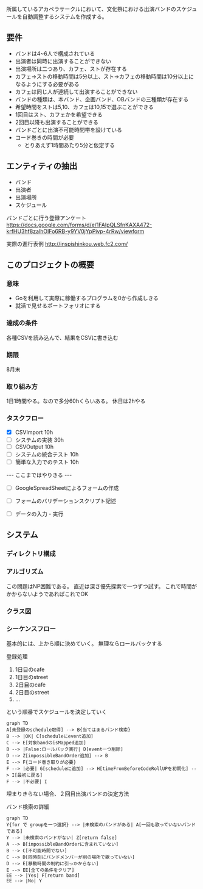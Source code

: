 所属しているアカペラサークルにおいて、文化祭における出演バンドのスケジュールを自動調整するシステムを作成する。

## 要件
- バンドは4~6人で構成されている
- 出演者は同時に出演することができない
- 出演場所は二つあり、カフェ、ストが存在する
- カフェ→ストの移動時間は5分以上、スト→カフェの移動時間は10分以上になるようにする必要がある
- カフェは同じ人が連続して出演することができない
- バンドの種類は、本バンド、企画バンド、OBバンドの三種類が存在する
- 希望時間をストは5,10、カフェは10,15で選ぶことができる
- 1回目はスト、カフェかを希望できる
- 2回目以降も出演することができる
- バンドごとに出演不可能時間帯を設けている
- コード巻きの時間が必要
  - とりあえず1時間あたり5分と仮定する

## エンティティの抽出
- バンド
- 出演者
- 出演場所
- スケジュール

バンドごとに行う登録アンケート
https://docs.google.com/forms/d/e/1FAIpQLSfnKAXA472-krfHU3hf8zalhOIFo6RB-y9YV0jYpPivp-4rRw/viewform

実際の進行表例
http://inspishinkou.web.fc2.com/


## このプロジェクトの概要

### 意味
- Goを利用して実際に稼働するプログラムを0から作成しきる
- 就活で見せるポートフォリオにする

### 達成の条件
各種CSVを読み込んで、結果をCSVに書き込む

### 期限
8月末

### 取り組み方
1日1時間やる。なので多分60hくらいある。
休日は2hやる

### タスクフロー
- [x] CSVImport 10h
- [ ] システムの実装 30h
- [ ] CSVOutput 10h
- [ ] システムの統合テスト 10h
- [ ] 簡単な入力でのテスト 10h

--- ここまではやりきる ---

- [ ] GoogleSpreadSheetによるフォームの作成
- [ ] フォームのバリデーションスクリプト記述
- [ ] データの入力・実行





## システム

### ディレクトリ構成


### アルゴリズム

この問題はNP困難である。
直近は深さ優先探索で一つずつ試す。
これで時間がかからないようであればこれでOK

### クラス図

<!-- ```mermaid
classDiagram
    Band : ID
    Band : Name
    Band : DesireLocationID
    Band : BandType
    Band : IsMultiPlay
    Member : ID
    Location: ID
    Schedule: ID
``` -->

### シーケンスフロー

基本的には、上から順に決めていく。
無理ならロールバックする

登録処理

1. 1日目のcafe
2. 1日目のstreet
3. 2日目のcafe
4. 2日目のstreet
5. ...

という順番でスケジュールを決定していく

```mermaid
graph TD
A[未登録のschedule取得] --> B{当てはまるバンド検索}
B --> |OK| C[scheduleにevent追加]
C --> E[対象bandのisMapped追加]
B --> |False:ロールバック実行| D[event一つ削除]
D --> Z[impossibleBandOrder追加] --> B
E --> F{コード巻き取りが必要}
F --> |必要| G[scheduleに追加] --> H[timeFromBeforeCodeRollUPを初期化] --> I[最初に戻る]
F --> |不必要| I
```

埋まりきらない場合、２回目出演バンドの決定方法

バンド検索の詳細

```mermaid
graph TD
Y{for で groupを一つ選択} --> |未検索のバンドがある| A[一回も歌っていないバンドである]
Y --> |未検索のバンドがない| Z[return false]
A --> B[impossibleBandOrderに含まれていない]
B --> C[不可能時間でない]
C --> D[同時刻にバンドメンバーが別の場所で歌っていない]
D --> E[移動時間の制約に引っかからない]
E --> EE[全ての条件をクリア]
EE --> |Yes| F[return band]
EE --> |No| Y
```